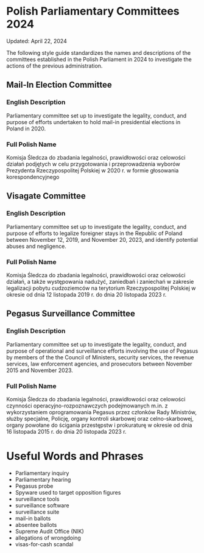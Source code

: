 # Polish Parliamentary Committees 2024

Updated: April 22, 2024

The following style guide standardizes the names and descriptions of the committees established in the Polish Parliament in 2024 to investigate the actions of the previous administration.

## Mail-In Election Committee

### English Description

Parliamentary committee set up to investigate the legality, conduct, and purpose of efforts undertaken to hold mail-in presidential elections in Poland in 2020.

### Full Polish Name

Komisja Śledcza do zbadania legalności, prawidłowości oraz celowości działań podjętych w celu przygotowania i przeprowadzenia wyborów Prezydenta Rzeczypospolitej Polskiej w 2020 r. w formie głosowania korespondencyjnego

## Visagate Committee

### English Description

Parliamentary committee set up to investigate the legality, conduct, and purpose of efforts to legalize foreigner stays in the Republic of Poland between November 12, 2019, and November 20, 2023, and identify potential abuses and negligence.

### Full Polish Name

Komisja Śledcza do zbadania legalności, prawidłowości oraz celowości działań, a także występowania nadużyć, zaniedbań i zaniechań w zakresie legalizacji pobytu cudzoziemców na terytorium Rzeczypospolitej Polskiej w okresie od dnia 12 listopada 2019 r. do dnia 20 listopada 2023 r.

## Pegasus Surveillance Committee

### English Description

Parliamentary committee set up to investigate the legality, conduct, and purpose of operational and surveillance efforts involving the use of Pegasus by members of the the Council of Ministers, security services, the revenue services, law enforcement agencies, and prosecutors between November 2015 and November 2023.

### Full Polish Name

Komisja Śledcza do zbadania legalności, prawidłowości oraz celowości czynności operacyjno-rozpoznawczych podejmowanych m.in. z wykorzystaniem oprogramowania Pegasus przez członków Rady Ministrów, służby specjalne, Policję, organy kontroli skarbowej oraz celno-skarbowej, organy powołane do ścigania przestępstw i prokuraturę w okresie od dnia 16 listopada 2015 r. do dnia 20 listopada 2023 r.


# Useful Words and Phrases
* Parliamentary inquiry
* Parliamentary hearing
* Pegasus probe
* Spyware used to target opposition figures
* surveillance tools
* surveillance software
* surveillance suite
* mail-in ballots
* absentee ballots
* Supreme Audit Office (NIK)
* allegations of wrongdoing
* visas-for-cash scandal
